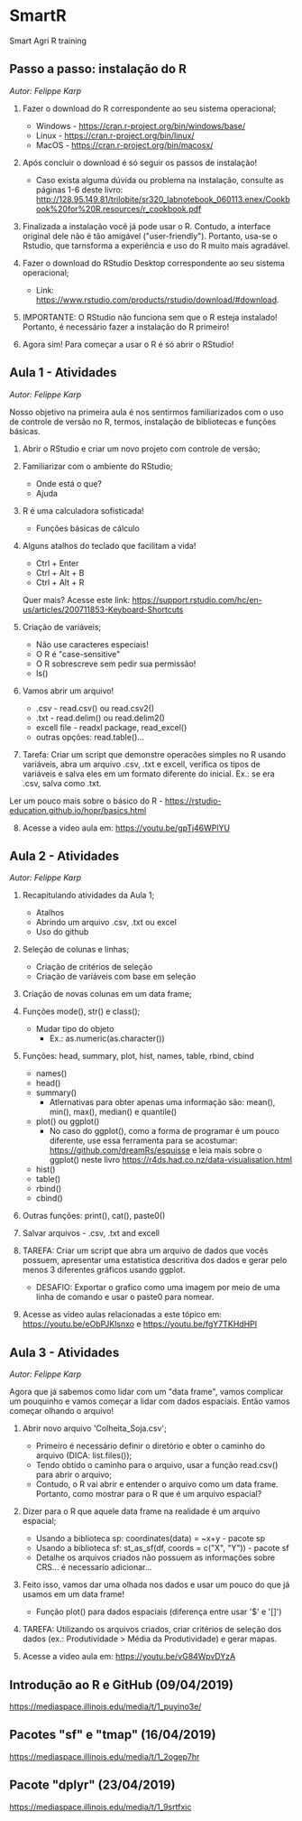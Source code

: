 # SmartR
Smart Agri R training


## Passo a passo: instalação do R 

*Autor:  Felippe Karp* 


1. Fazer o download do R correspondente ao seu sistema operacional;
	- Windows - https://cran.r-project.org/bin/windows/base/
	- Linux - https://cran.r-project.org/bin/linux/
	- MacOS - https://cran.r-project.org/bin/macosx/

2. Após concluir o download é só seguir os passos de instalação!
	- Caso exista alguma dúvida ou problema na instalação, consulte as páginas 1-6 deste livro:
	  http://128.95.149.81/trilobite/sr320_labnotebook_060113.enex/Cookbook%20for%20R.resources/r_cookbook.pdf

3. Finalizada a instalação você já pode usar o R. Contudo, a interface original dele não é tão amigável ("user-friendly").
Portanto, usa-se o Rstudio, que tarnsforma a experiência e uso do R muito mais agradável. 

4. Fazer o download do RStudio Desktop correspondente ao seu sistema operacional;
	- Link: https://www.rstudio.com/products/rstudio/download/#download.

5. IMPORTANTE: O RStudio não funciona sem que o R esteja instalado! Portanto, é necessário fazer a instalação do R primeiro!

6. Agora sim! Para começar a usar o R é só abrir o RStudio!



## Aula 1 -  Atividades

*Autor:  Felippe Karp*


Nosso objetivo na primeira aula é nos sentirmos familiarizados com o uso de controle de 
versão no R, termos, instalação de bibliotecas e funções básicas.

1. Abrir o RStudio e criar um novo projeto com controle de versão;

2. Familiarizar com o ambiente do RStudio;
	- Onde está o que?
	- Ajuda

3. R é uma calculadora sofisticada!
	- Funções básicas de cálculo

4. Alguns atalhos do teclado que facilitam a vida!
	- Ctrl + Enter
	- Ctrl + Alt + B
	- Ctrl + Alt + R

	Quer mais? 
	Acesse este link: https://support.rstudio.com/hc/en-us/articles/200711853-Keyboard-Shortcuts

5. Criação de variáveis;
	- Não use caracteres especiais!
	- O R é "case-sensitive"
	- O R sobrescreve sem pedir sua permissão!
	- ls()

6. Vamos abrir um arquivo!
	- .csv - read.csv() ou read.csv2()
	- .txt - read.delim() ou read.delim2()
	- excell file - readxl package, read_excel()
	- outras opções: read.table()...

7. Tarefa: Criar um script que demonstre operacões simples no R usando variáveis, abra um 
arquivo .csv, .txt e excell, verifica os tipos de variáveis e salva eles em um formato
diferente do inicial. Ex.: se era .csv, salva como .txt.

Ler um pouco mais sobre o básico do R - https://rstudio-education.github.io/hopr/basics.html

8. Acesse a video aula em: https://youtu.be/gpTj46WPlYU



## Aula 2 -  Atividades


*Autor:  Felippe Karp*

1. Recapitulando atividades da Aula 1;
    - Atalhos
    - Abrindo um arquivo .csv, .txt ou excel
    - Uso do github

2. Seleção de colunas e linhas;
    - Criação de critérios de seleção
    - Criação de variáveis com base em seleção
  
3. Criação de novas colunas em um data frame;
  
4. Funções mode(), str() e class();
    - Mudar tipo do objeto 
      - Ex.: as.numeric(as.character())
    
5. Funções: head, summary, plot, hist, names, table, rbind, cbind
    - names()
    - head()
    - summary() 
      - Atlernativas para obter apenas uma informação são: mean(), min(), max(), median() e quantile()
    - plot() ou ggplot() 
      - No caso do ggplot(), como a forma de programar é um pouco diferente, use essa ferramenta para se acostumar: https://github.com/dreamRs/esquisse e leia mais sobre o ggplot() neste livro https://r4ds.had.co.nz/data-visualisation.html
    - hist()
    - table()
    - rbind()
    - cbind()
  
6. Outras funções: print(), cat(), paste0()

7. Salvar arquivos - .csv, .txt and excell

8. TAREFA: Criar um script que abra um arquivo de dados que vocês possuem, apresentar uma estatistica descritiva dos dados e gerar pelo menos 3 diferentes gráficos usando ggplot.

    - DESAFIO: Exportar o grafico como uma imagem por meio de uma linha de comando e usar o paste0 para nomear.
    
9. Acesse as video aulas relacionadas a este tópico em: https://youtu.be/eObPJKlsnxo e https://youtu.be/fgY7TKHdHPI 

## Aula 3 -  Atividades

*Autor:  Felippe Karp*

Agora que já sabemos como lidar com um "data frame", vamos complicar um pouquinho e vamos começar a lidar com dados espaciais. Então vamos começar olhando o arquivo!

1. Abrir novo arquivo 'Colheita_Soja.csv';
    - Primeiro é necessário definir o diretório e obter o caminho do arquivo (DICA: list.files());
    - Tendo obtido o caminho para o arquivo, usar a função read.csv() para abrir o arquivo;
    - Contudo, o R vai abrir e entender o arquivo como um data frame. Portanto, como mostrar para o R que é um arquivo espacial?

2. Dizer para o R que aquele data frame na realidade é um arquivo espacial;
    - Usando a biblioteca sp: coordinates(data) = ~x+y - pacote sp
    - Usando a biblioteca sf: st_as_sf(df, coords = c("X", "Y")) - pacote sf
    - Detalhe os arquivos criados não possuem as informações sobre CRS... é necessario adicionar...

3. Feito isso, vamos dar uma olhada nos dados e usar um pouco do que já usamos em um data frame!
    - Função plot() para dados espaciais (diferença entre usar '$' e '[]')

4. TAREFA: Utilizando os arquivos criados, criar critérios de seleção dos dados (ex.: Produtividade > Média da Produtividade) e gerar mapas.

5. Acesse a video aula em: https://youtu.be/vG84WpvDYzA

## Introdução ao R e GitHub (09/04/2019)

https://mediaspace.illinois.edu/media/t/1_puyino3e/

## Pacotes "sf" e "tmap" (16/04/2019)

https://mediaspace.illinois.edu/media/t/1_2ogep7hr

## Pacote "dplyr" (23/04/2019)

https://mediaspace.illinois.edu/media/t/1_9srtfxic


